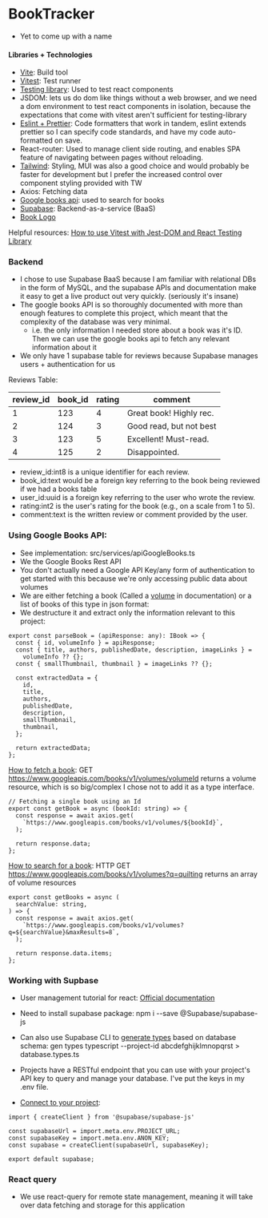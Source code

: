# BookTracker

- Yet to come up with a name

#### Libraries + Technologies

- [Vite](https://vitejs.dev/guide/): Build tool
- [Vitest](https://vitest.dev/guide/): Test runner
- [Testing library](https://testing-library.com/docs/): Used to test react components
- JSDOM: lets us do dom like things without a web browser, and we need a dom environment to test react components in isolation, because the expectations that come with vitest aren't sufficient for testing-library
- [Eslint + Prettier](https://www.youtube.com/watch?v=SMbqi1HPprc&list=LL&index=4): Code formatters that work in tandem, eslint extends prettier so I can specify code standards, and have my code auto-formatted on save.
- React-router: Used to manage client side routing, and enables SPA feature of navigating between pages without reloading.
- [Tailwind](https://tailwindcss.com/docs/guides/vite): Styling, MUI was also a good choice and would probably be faster for development but I prefer the increased control over component styling provided with TW
- Axios: Fetching data
- [Google books api](https://developers.google.com/books/docs/v1/getting_started): used to search for books
- [Supabase](https://supabase.com/docs/guides/getting-started/quickstarts/reactjs): Backend-as-a-service (BaaS)
- [Book Logo](https://www.svgrepo.com/svg/513520/book-closed)

Helpful resources:
[How to use Vitest with Jest-DOM and React Testing Library](https://www.youtube.com/watch?v=G-4zgIPsjkU)

### Backend

- I chose to use Supabase BaaS because I am familiar with relational DBs in the form of MySQL, and the supabase APIs and documentation make it easy to get a live product out very quickly. (seriously it's insane)
- The google books API is so thoroughly documented with more than enough features to complete this project, which meant that the complexity of the database was very minimal.
  - i.e. the only information I needed store about a book was it's ID. Then we can use the google books api to fetch any relevant information about it
- We only have 1 supabase table for reviews because Supabase manages users + authentication for us

Reviews Table:

| review_id | book_id | rating | comment                 |
| --------- | ------- | ------ | ----------------------- |
| 1         | 123     | 4      | Great book! Highly rec. |
| 2         | 124     | 3      | Good read, but not best |
| 3         | 123     | 5      | Excellent! Must-read.   |
| 4         | 125     | 2      | Disappointed.           |

- review_id:int8 is a unique identifier for each review.
- book_id:text would be a foreign key referring to the book being reviewed if we had a books table
- user_id:uuid is a foreign key referring to the user who wrote the review.
- rating:int2 is the user's rating for the book (e.g., on a scale from 1 to 5).
- comment:text is the written review or comment provided by the user.

### Using Google Books API:

- See implementation: src/services/apiGoogleBooks.ts
- We the Google Books Rest API
- You don't actually need a Google API Key/any form of authentication to get started with this because we're only accessing public data about volumes
- We are either fetching a book (Called a [volume](https://developers.google.com/books/docs/v1/reference/volumes) in documentation) or a list of books of this type in json format:
- We destructure it and extract only the information relevant to this project:

```
export const parseBook = (apiResponse: any): IBook => {
  const { id, volumeInfo } = apiResponse;
  const { title, authors, publishedDate, description, imageLinks } =
    volumeInfo ?? {};
  const { smallThumbnail, thumbnail } = imageLinks ?? {};

  const extractedData = {
    id,
    title,
    authors,
    publishedDate,
    description,
    smallThumbnail,
    thumbnail,
  };

  return extractedData;
};

```

[How to fetch a book](https://developers.google.com/books/docs/v1/reference/volumes/get): GET https://www.googleapis.com/books/v1/volumes/volumeId returns a volume resource, which is so big/complex I chose not to add it as a type interface.

```
// Fetching a single book using an Id
export const getBook = async (bookId: string) => {
  const response = await axios.get(
    `https://www.googleapis.com/books/v1/volumes/${bookId}`,
  );

  return response.data;
};
```

[How to search for a book](https://developers.google.com/books/docs/v1/getting_started): HTTP GET https://www.googleapis.com/books/v1/volumes?q=quilting returns an array of volume resources

```
export const getBooks = async (
  searchValue: string,
) => {
  const response = await axios.get(
    `https://www.googleapis.com/books/v1/volumes?q=${searchValue}&maxResults=8`,
  );

  return response.data.items;
};
```

### Working with Supbase

- User management tutorial for react: [Official documentation](https://supabase.com/docs/guides/getting-started/tutorials/with-react)
- Need to install supabase package: npm i --save @Supabase/supabase-js
- Can also use Supabase CLI to [generate types](https://supabase.com/docs/reference/javascript/typescript-support) based on database schema: gen types typescript --project-id abcdefghijklmnopqrst > database.types.ts
- Projects have a RESTful endpoint that you can use with your project's API key to query and manage your database. I've put the keys in my .env file.

- [Connect to your project](https://supabase.com/dashboard/project/pyqlglhglzmuijyvufkr/auth/providers):

```
import { createClient } from '@supabase/supabase-js'

const supabaseUrl = import.meta.env.PROJECT_URL;
const supabaseKey = import.meta.env.ANON_KEY;
const supabase = createClient(supabaseUrl, supabaseKey);

export default supabase;

```

### React query

- We use react-query for remote state management, meaning it will take over data fetching and storage for this application

